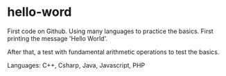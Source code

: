 # hello-word
First code on Github.
Using many languages to practice the basics.
First printing the message 'Hello World'.

After that, a test with fundamental arithmetic operations to test the basics.

Languages: C++, Csharp, Java, Javascript, PHP
